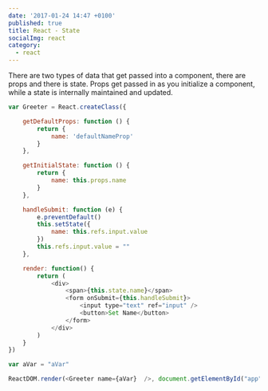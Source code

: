 ```yaml
---
date: '2017-01-24 14:47 +0100'
published: true
title: React - State
socialImg: react
category:
  - react
---
```

There are two types of data that get passed into a component, there are props and there is state. Props get passed in as you initialize a component, while a state is internally maintained and updated. 

```js
var Greeter = React.createClass({

    getDefaultProps: function () {
        return {
            name: 'defaultNameProp'
        }
    },

    getInitialState: function () {
        return {
            name: this.props.name
        }
    },

    handleSubmit: function (e) {
        e.preventDefault()
        this.setState({
            name: this.refs.input.value
        })
        this.refs.input.value = ""
    },

    render: function() {
        return (
            <div>
                <span>{this.state.name}</span>
                <form onSubmit={this.handleSubmit}>
                    <input type="text" ref="input" />
                    <button>Set Name</button>
                </form>
            </div>
        )
    }
})

var aVar = "aVar"

ReactDOM.render(<Greeter name={aVar}  />, document.getElementById("app"))
```
